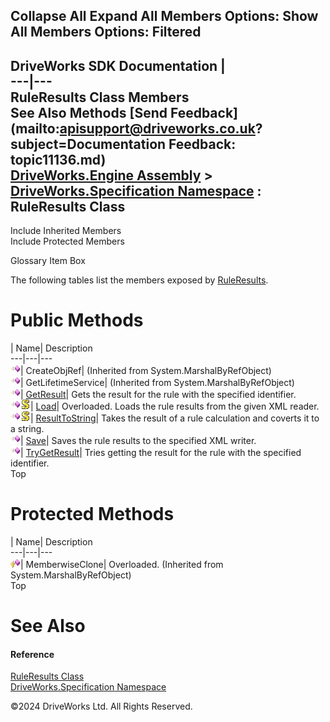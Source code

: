        

 Collapse All Expand All  Members Options: Show All  Members Options: Filtered   
---  
DriveWorks SDK Documentation  |   
---|---  
RuleResults Class Members   
See Also Methods [Send Feedback](mailto:apisupport@driveworks.co.uk?subject=Documentation Feedback: topic11136.md)  
[DriveWorks.Engine Assembly](topic2156.md) > [DriveWorks.Specification Namespace](topic10764.md) : RuleResults Class  
---  
  
Include Inherited Members    
Include Protected Members  


Glossary Item Box

The following tables list the members exposed by [RuleResults](topic11136.md).

# Public Methods

| Name| Description  
---|---|---  
![Public Method](dotnetimages/publicMethod.gif)| CreateObjRef|  (Inherited from System.MarshalByRefObject)  
![Public Method](dotnetimages/publicMethod.gif)| GetLifetimeService|  (Inherited from System.MarshalByRefObject)  
![Public Method](dotnetimages/publicMethod.gif)| [GetResult](topic11142.md)| Gets the result for the rule with the specified identifier.   
![Public Method](dotnetimages/publicMethod.gif)![static \(Shared in Visual Basic\)](dotnetimages/static.gif)| [Load](topic11143.md)| Overloaded. Loads the rule results from the given XML reader.   
![Public Method](dotnetimages/publicMethod.gif)![static \(Shared in Visual Basic\)](dotnetimages/static.gif)| [ResultToString](topic11146.md)| Takes the result of a rule calculation and coverts it to a string.   
![Public Method](dotnetimages/publicMethod.gif)| [Save](topic11147.md)| Saves the rule results to the specified XML writer.   
![Public Method](dotnetimages/publicMethod.gif)| [TryGetResult](topic11148.md)| Tries getting the result for the rule with the specified identifier.   
Top

# Protected Methods

| Name| Description  
---|---|---  
![Protected Method](dotnetimages/protectedMethod.gif)| MemberwiseClone| Overloaded. (Inherited from System.MarshalByRefObject)  
Top

# See Also

#### Reference

[RuleResults Class](topic11136.md)   
[DriveWorks.Specification Namespace](topic10764.md)

©2024 DriveWorks Ltd. All Rights Reserved.
